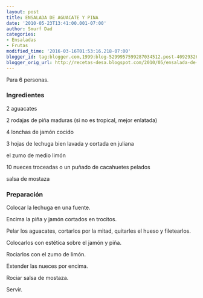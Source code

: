 ```yaml
---
layout: post
title: ENSALADA DE AGUACATE Y PINA
date: '2010-05-23T13:41:00.001-07:00'
author: Smurf Dad
categories:
- Ensaladas
- Frutas
modified_time: '2016-03-16T01:53:16.218-07:00'
blogger_id: tag:blogger.com,1999:blog-5299957599287034512.post-4092932696199970628
blogger_orig_url: http://recetas-desa.blogspot.com/2010/05/ensalada-de-aguacate-y-pina.html
---
```


Para 6 personas.



<h3>Ingredientes</h3>


2 aguacates

2 rodajas de pi&ntilde;a maduras (si no es tropical, mejor enlatada)

4 lonchas de jam&oacute;n cocido

3 hojas de lechuga bien lavada y cortada en juliana

el zumo de medio lim&oacute;n

10 nueces troceadas o un pu&ntilde;ado de cacahuetes pelados

salsa de mostaza

<h3>Preparaci&oacute;n</h3>


Colocar la lechuga en una fuente.

Encima la pi&ntilde;a y jam&oacute;n cortados en trocitos.

Pelar los aguacates, cortarlos por la mitad, quitarles el hueso y filetearlos.

Colocarlos con est&eacute;tica sobre el jam&oacute;n y pi&ntilde;a.

Rociarlos con el zumo de lim&oacute;n.

Extender las nueces por encima.

Rociar salsa de mostaza.

Servir.


